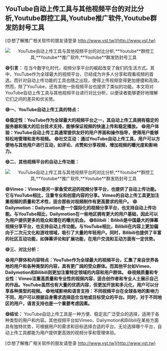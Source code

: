 ## **YouTube自动上传工具与其他视频平台的对比分析,**Youtube**群控工具,**Youtube**推广软件,**Youtube**群发防封号工具**

[😍想了解推广相关软件的朋友请登录 http://www.vst.tw](http://www.vst.tw)

 <center><img src="https://vst.tw/MP4/tuiguang/png/0.png" alt="YouTube自动上传工具与其他视频平台的对比分析,**Youtube**群控工具,**Youtube**推广软件,**Youtube**群发防封号工具"></center>

**😄引言：**
在当今数字化时代，视频分享平台的崛起改变了我们的生活方式。其中，YouTube作为全球最大的视频平台，已经成为许多人分享和观看视频的首选。而针对自动上传功能的工具也随之出现，使得上传视频变得更加便捷和高效。然而，除了YouTube，还有其他一些视频平台也提供了类似的功能。本文将对YouTube自动上传工具与其他视频平台进行对比分析，以便读者能够更好地理解它们之间的差异和优劣势。

**😄一、YouTube自动上传工具的特点：**

**😄稳定性：YouTube作为全球最大的视频平台之一，其自动上传工具拥有稳定的服务器和强大的后台技术支持，能够保证视频的快速上传和稳定播放。**
**😄用户体验：YouTube自动上传工具通常提供友好的用户界面和操作指导，使得用户能够轻松地管理和发布视频。**
**😄社交互动：通过YouTube自动上传工具，用户可以方便地与其他用户进行互动，如评论、点赞和分享视频，增加视频的曝光度和影响力。**

**😄二、其他视频平台的自动上传功能：**

 <center><img src="https://vst.tw/MP4/tuiguang/png/3.png" alt="YouTube自动上传工具与其他视频平台的对比分析,**Youtube**群控工具,**Youtube**推广软件,**Youtube**群发防封号工具"></center>

**😄Vimeo：Vimeo是另一家备受欢迎的视频分享平台，也提供了自动上传功能。它与YouTube相比，注重专业和创意内容的分享。Vimeo的自动上传工具更加注重视频的质量和艺术性，适合那些对视频制作有更高要求的用户。**
**😄Dailymotion：Dailymotion是一个国际化的视频分享平台，也支持自动上传功能。与YouTube相比，Dailymotion在一些地区拥有更大的用户基础，因此可以为用户提供更多的观众和潜在的曝光机会。**
**😄Bilibili：Bilibili是中国最大的弹幕视频分享平台，也支持自动上传功能。与YouTube相比，Bilibili在内容上更加偏向于二次元文化和游戏领域，吸引了大量的年轻用户。同时，Bilibili也提供了丰富的社区互动功能，如弹幕评论和扩展功能，在用户交流和互动方面有一定优势。**

**😄三、对比分析：**

**😄用户群体和内容特点：YouTube作为全球最大的视频平台，汇集了来自世界各地的用户和各种类型的内容，具有更广阔的受众群体。而其他平台如Vimeo、Dailymotion和Bilibili则更加注重特定领域的内容和用户群体。**
**😄视频质量和专业性：Vimeo注重高质量和专业性的视频内容，适合创作者和专业人士展示自己的作品。YouTube虽然也有大量的优质内容，但更加开放和多元化，用户可以分享各种类型的视频。**
**😄地域影响和语言支持：不同视频平台在全球各地的影响力不同，用户可以根据自身需求选择适合当地或目标受众的平台。同时，对于不同地区的用户，语言支持也是一个重要考虑因素。**

**😄结论：**
YouTube自动上传工具是一种方便、稳定且广泛受众的选择，适用于各种类型的用户和内容。其他视频平台如Vimeo、Dailymotion和Bilibili在某些方面具有独特优势，可根据用户的需求和目标选择合适的平台。无论选择哪个平台，自动上传工具都能为用户提供更高效的视频分享和管理体验。

[😍想了解推广相关软件的朋友请登录 http://www.vst.tw](http://www.vst.tw)



